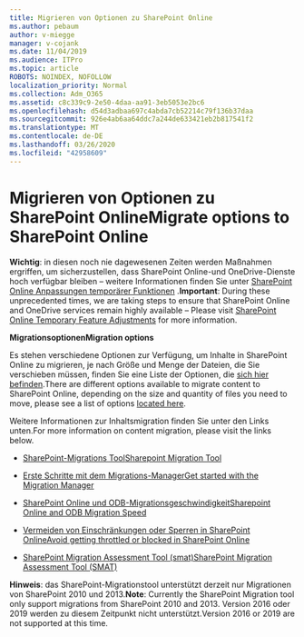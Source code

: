 ```yaml
---
title: Migrieren von Optionen zu SharePoint Online
ms.author: pebaum
author: v-miegge
manager: v-cojank
ms.date: 11/04/2019
ms.audience: ITPro
ms.topic: article
ROBOTS: NOINDEX, NOFOLLOW
localization_priority: Normal
ms.collection: Adm_O365
ms.assetid: c8c339c9-2e50-4daa-aa91-3eb5053e2bc6
ms.openlocfilehash: d54d3adbaa697c4abda7cb52214c79f136b37daa
ms.sourcegitcommit: 926e4ab6aa64ddc7a244de633421eb2b817541f2
ms.translationtype: MT
ms.contentlocale: de-DE
ms.lasthandoff: 03/26/2020
ms.locfileid: "42958609"
---
```

# <a name="migrate-options-to-sharepoint-online"></a><span data-ttu-id="d7b83-102">Migrieren von Optionen zu SharePoint Online</span><span class="sxs-lookup"><span data-stu-id="d7b83-102">Migrate options to SharePoint Online</span></span>

<span data-ttu-id="d7b83-103">**Wichtig**: in diesen noch nie dagewesenen Zeiten werden Maßnahmen ergriffen, um sicherzustellen, dass SharePoint Online-und OneDrive-Dienste hoch verfügbar bleiben – weitere Informationen finden Sie unter [SharePoint Online Anpassungen temporärer Funktionen](https://aka.ms/ODSPAdjustments) .</span><span class="sxs-lookup"><span data-stu-id="d7b83-103">**Important**: During these unprecedented times, we are taking steps to ensure that SharePoint Online and OneDrive services remain highly available – Please visit [SharePoint Online Temporary Feature Adjustments](https://aka.ms/ODSPAdjustments) for more information.</span></span>

<span data-ttu-id="d7b83-104">**Migrationsoptionen**</span><span class="sxs-lookup"><span data-stu-id="d7b83-104">**Migration options**</span></span>

<span data-ttu-id="d7b83-105">Es stehen verschiedene Optionen zur Verfügung, um Inhalte in SharePoint Online zu migrieren, je nach Größe und Menge der Dateien, die Sie verschieben müssen, finden Sie eine Liste der Optionen, die [sich hier befinden](https://docs.microsoft.com/sharepointmigration/migrate-to-sharepoint-online).</span><span class="sxs-lookup"><span data-stu-id="d7b83-105">There are different options available to migrate content to SharePoint Online, depending on the size and quantity of files you need to move, please see a list of options [located here](https://docs.microsoft.com/sharepointmigration/migrate-to-sharepoint-online).</span></span>

<span data-ttu-id="d7b83-106">Weitere Informationen zur Inhaltsmigration finden Sie unter den Links unten.</span><span class="sxs-lookup"><span data-stu-id="d7b83-106">For more information on content migration, please visit the links below.</span></span>

- [<span data-ttu-id="d7b83-107">SharePoint-Migrations Tool</span><span class="sxs-lookup"><span data-stu-id="d7b83-107">Sharepoint Migration Tool</span></span>](https://docs.microsoft.com/sharepointmigration/introducing-the-sharepoint-migration-tool)

- [<span data-ttu-id="d7b83-108">Erste Schritte mit dem Migrations-Manager</span><span class="sxs-lookup"><span data-stu-id="d7b83-108">Get started with the Migration Manager</span></span>](https://docs.microsoft.com/sharepointmigration/mm-get-started)

- [<span data-ttu-id="d7b83-109">SharePoint Online und ODB-Migrationsgeschwindigkeit</span><span class="sxs-lookup"><span data-stu-id="d7b83-109">Sharepoint Online and ODB Migration Speed</span></span>](https://docs.microsoft.com/sharepointmigration/sharepoint-online-and-onedrive-migration-speed)

- [<span data-ttu-id="d7b83-110">Vermeiden von Einschränkungen oder Sperren in SharePoint Online</span><span class="sxs-lookup"><span data-stu-id="d7b83-110">Avoid getting throttled or blocked in SharePoint Online</span></span>](https://docs.microsoft.com/sharepoint/dev/general-development/how-to-avoid-getting-throttled-or-blocked-in-sharepoint-online)

- [<span data-ttu-id="d7b83-111">SharePoint Migration Assessment Tool (smat)</span><span class="sxs-lookup"><span data-stu-id="d7b83-111">SharePoint Migration Assessment Tool (SMAT)</span></span>](https://www.microsoft.com/download/details.aspx?id=53598&amp;751be11f-ede8-5a0c-058c-2ee190a24fa6=True)

<span data-ttu-id="d7b83-112">**Hinweis**: das SharePoint-Migrationstool unterstützt derzeit nur Migrationen von SharePoint 2010 und 2013.</span><span class="sxs-lookup"><span data-stu-id="d7b83-112">**Note**: Currently the SharePoint Migration tool only support migrations from SharePoint 2010  and 2013.</span></span> <span data-ttu-id="d7b83-113">Version 2016 oder 2019 werden zu diesem Zeitpunkt nicht unterstützt.</span><span class="sxs-lookup"><span data-stu-id="d7b83-113">Version 2016 or 2019 are not supported at this time.</span></span>

